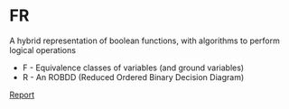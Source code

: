# FR

A hybrid representation of boolean functions, with algorithms to perform logical operations

* F - Equivalence classes of variables (and ground variables)
* R - An ROBDD (Reduced Ordered Binary Decision Diagram)

[Report](https://nbviewer.jupyter.org/github/billy-price/FR/blob/master/report/FR.pdf)
